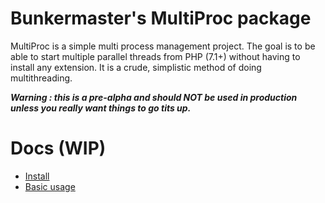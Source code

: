 # Bunkermaster's MultiProc package
MultiProc is a simple multi process management project. The goal is to be able to start multiple parallel threads from PHP (7.1+) without having to install any extension. It is a crude, simplistic method of doing multithreading.  

***Warning : this is a pre-alpha and should NOT be used in production unless you really want things to go tits up.***

# Docs (WIP)
* [Install](doc/install.md)
* [Basic usage](doc/basic-usage.md)
